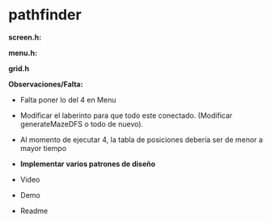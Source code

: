 # pathfinder

**screen.h:** 


**menu.h:**


**grid.h**

**Observaciones/Falta:**

- Falta poner lo del 4 en Menu

- Modificar el laberinto para que todo este conectado. (Modificar generateMazeDFS o todo de nuevo).

- Al momento de ejecutar 4, la tabla de posiciones debería ser de menor a mayor tiempo 

- **Implementar varios patrones de diseño**

- Video

- Demo

- Readme
